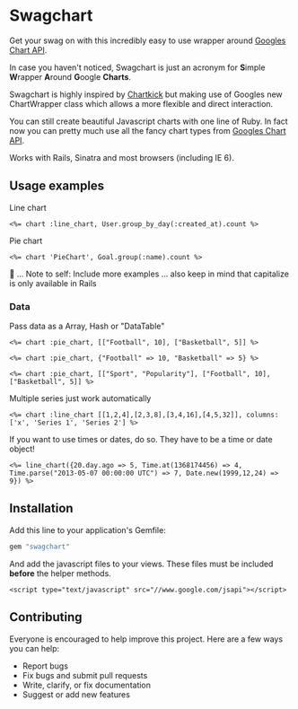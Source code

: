 # Swagchart

Get your swag on with this incredibly easy to use wrapper around [Googles Chart API](https://developers.google.com/chart/).

In case you haven't noticed, Swagchart is just an acronym for **S**imple **W**rapper **A**round **G**oogle **Charts**.

Swagchart is highly inspired by [Chartkick](https://github.com/ankane/chartkick) but making use of Googles new ChartWrapper class which allows a more flexible and direct interaction.

You can still create beautiful Javascript charts with one line of Ruby. In fact now you can pretty much use all the fancy chart types from [Googles Chart API](https://developers.google.com/chart/interactive/docs/gallery).

Works with Rails, Sinatra and most browsers (including IE 6).

## Usage examples

Line chart

```erb
<%= chart :line_chart, User.group_by_day(:created_at).count %>
```

Pie chart

```erb
<%= chart 'PieChart', Goal.group(:name).count %>
```

:thought_balloon: ... Note to self: Include more examples ... also keep in mind that capitalize is only available in Rails



### Data

Pass data as a Array, Hash or "DataTable"

```erb
<%= chart :pie_chart, [["Football", 10], ["Basketball", 5]] %>
```

```erb
<%= chart :pie_chart, {"Football" => 10, "Basketball" => 5} %>
```

```erb
<%= chart :pie_chart, [["Sport", "Popularity"], ["Football", 10], ["Basketball", 5]] %>
```

Multiple series just work automatically

```erb
<%= chart :line_chart [[1,2,4],[2,3,8],[3,4,16],[4,5,32]], columns: ['x', 'Series 1', 'Series 2'] %>
```

If you want to use times or dates, do so. They have to be a time or date object!


```erb
<%= line_chart({20.day.ago => 5, Time.at(1368174456) => 4, Time.parse("2013-05-07 00:00:00 UTC") => 7, Date.new(1999,12,24) => 9}) %>

```


## Installation

Add this line to your application's Gemfile:

```ruby
gem "swagchart"
```

And add the javascript files to your views.  These files must be included **before** the helper methods.


```erb
<script type="text/javascript" src="//www.google.com/jsapi"></script>
```


## Contributing

Everyone is encouraged to help improve this project. Here are a few ways you can help:

- Report bugs
- Fix bugs and submit pull requests
- Write, clarify, or fix documentation
- Suggest or add new features
